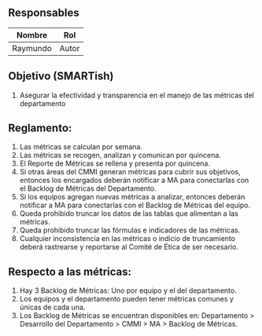 ## Responsables
Nombre     | Rol
-----------|------------------
Raymundo   | Autor

## Objetivo (SMARTish)
1. Asegurar la efectividad y transparencia en el manejo de las métricas del departamento

## Reglamento:
1. Las métricas se calculan por semana.
2. Las métricas se recogen, analizan y comunican por quincena.
3. El Reporte de Métricas se rellena y presenta por quincena.
4. Si otras áreas del CMMI generan métricas para cubrir sus objetivos, entonces los encargados deberán notificar a MA para conectarlas con el Backlog de Métricas del Departamento.
5. Si los equipos agregan nuevas métricas a analizar, entonces deberán notificar a MA para conectarlas con el Backlog de Métricas del equipo.
6. Queda prohibido truncar los datos de las tablas que alimentan a las métricas.
7. Queda prohibido truncar las fórmulas e indicadores de las métricas.
8. Cualquier inconsistencia en las métricas o indicio de truncamiento deberá rastrearse y reportarse al Comité de Ética de ser necesario.

## Respecto a las métricas:
1. Hay 3 Backlog de Métricas: Uno por equipo y el del departamento.
2. Los equipos y el departamento pueden tener métricas comunes y únicas de cada una.
3. Los Backlog de Métricas se encuentran disponibles en: Departamento > Desarrollo del Departamento > CMMI > MA > Backlog de Métricas.

